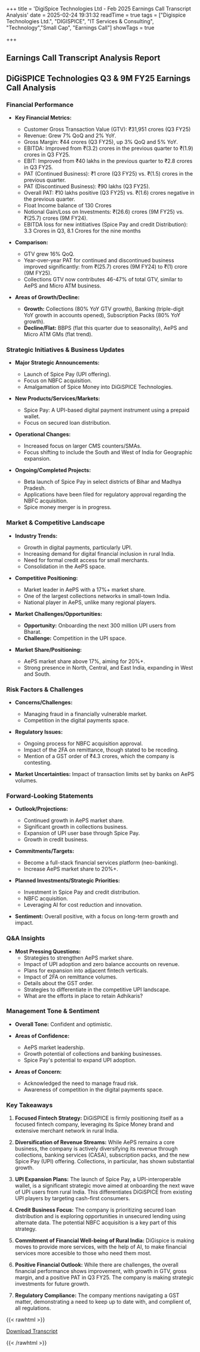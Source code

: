 +++
title = 'DigiSpice Technologies Ltd - Feb 2025 Earnings Call Transcript Analysis'
date = 2025-02-24 19:31:32
readTime = true
tags = ["Digispice Technologies Ltd.", "DIGISPICE", "IT Services & Consulting", "Technology","Small Cap", "Earnings Call"]
showTags = true

+++



## Earnings Call Transcript Analysis Report
## DiGiSPICE Technologies Q3 & 9M FY25 Earnings Call Analysis

### Financial Performance

*   **Key Financial Metrics:**
    *   Customer Gross Transaction Value (GTV): ₹31,951 crores (Q3 FY25)
    *   Revenue: Grew 7% QoQ and 2% YoY.
    *   Gross Margin: ₹44 crores (Q3 FY25), up 3% QoQ and 5% YoY.
    *   EBITDA: Improved from ₹(3.2) crores in the previous quarter to ₹(1.9) crores in Q3 FY25.
    *   EBIT: Improved from ₹40 lakhs in the previous quarter to ₹2.8 crores in Q3 FY25.
    *   PAT (Continued Business): ₹1 crore (Q3 FY25) vs. ₹(1.5) crores in the previous quarter.
    *   PAT (Discontinued Business): ₹90 lakhs (Q3 FY25).
    *   Overall PAT: ₹10 lakhs positive (Q3 FY25) vs. ₹(1.6) crores negative in the previous quarter.
    *    Float Income balance of 130 Crores
    *   Notional Gain/Loss on Investments: ₹(26.6) crores (9M FY25) vs. ₹(25.7) crores (9M FY24).
    *    EBITDA loss for new intitiatives (Spice Pay and credit Distribution): 3.3 Crores in Q3, 8.1 Crores for the nine months

*   **Comparison:**
    *   GTV grew 16% QoQ.
    *   Year-over-year PAT for continued and discontinued business improved significantly: from ₹(25.7) crores (9M FY24) to ₹(1) crore (9M FY25).
    *   Collections GTV now contributes 46-47% of total GTV, similar to AePS and Micro ATM business.

*   **Areas of Growth/Decline:**
    *   **Growth:** Collections (80% YoY GTV growth), Banking (triple-digit YoY growth in accounts opened), Subscription Packs (80% YoY growth).
    *   **Decline/Flat:** BBPS (flat this quarter due to seasonality), AePS and Micro ATM GMs (flat trend).

### Strategic Initiatives & Business Updates

*   **Major Strategic Announcements:**
    *   Launch of Spice Pay (UPI offering).
    *   Focus on NBFC acquisition.
    *   Amalgamation of Spice Money into DiGiSPICE Technologies.

*   **New Products/Services/Markets:**
    *   Spice Pay: A UPI-based digital payment instrument using a prepaid wallet.
    *   Focus on secured loan distribution.

*   **Operational Changes:**
    *   Increased focus on larger CMS counters/SMAs.
    *   Focus shifting to include the South and West of India for Geographic expansion.

*   **Ongoing/Completed Projects:**
    *   Beta launch of Spice Pay in select districts of Bihar and Madhya Pradesh.
    *   Applications have been filed for regulatory approval regarding the NBFC acquisition.
    *   Spice money merger is in progress.

### Market & Competitive Landscape

*   **Industry Trends:**
    *   Growth in digital payments, particularly UPI.
    *   Increasing demand for digital financial inclusion in rural India.
    *   Need for formal credit access for small merchants.
    *   Consolidation in the AePS space.

*   **Competitive Positioning:**
    *   Market leader in AePS with a 17%+ market share.
    *   One of the largest collections networks in small-town India.
    *   National player in AePS, unlike many regional players.

*   **Market Challenges/Opportunities:**
    *   **Opportunity:** Onboarding the next 300 million UPI users from Bharat.
    *   **Challenge:** Competition in the UPI space.

*   **Market Share/Positioning:**
    *   AePS market share above 17%, aiming for 20%+.
    *   Strong presence in North, Central, and East India, expanding in West and South.

### Risk Factors & Challenges

*   **Concerns/Challenges:**
    *   Managing fraud in a financially vulnerable market.
    *   Competition in the digital payments space.

*   **Regulatory Issues:**
    *   Ongoing process for NBFC acquisition approval.
    *   Impact of the 2FA on remittance, though stated to be receding.
    *   Mention of a GST order of ₹4.3 crores, which the company is contesting.

*   **Market Uncertainties:** Impact of transaction limits set by banks on AePS volumes.

### Forward-Looking Statements

*   **Outlook/Projections:**
    *   Continued growth in AePS market share.
    *   Significant growth in collections business.
    *   Expansion of UPI user base through Spice Pay.
    *   Growth in credit business.

*   **Commitments/Targets:**
    *   Become a full-stack financial services platform (neo-banking).
    *   Increase AePS market share to 20%+.

*   **Planned Investments/Strategic Priorities:**
    *   Investment in Spice Pay and credit distribution.
    *   NBFC acquisition.
    *   Leveraging AI for cost reduction and innovation.

*   **Sentiment:** Overall positive, with a focus on long-term growth and impact.

### Q&A Insights

*   **Most Pressing Questions:**
    *   Strategies to strengthen AePS market share.
    *   Impact of UPI adoption and zero balance accounts on revenue.
    *   Plans for expansion into adjacent fintech verticals.
    *   Impact of 2FA on remittance volumes.
    *   Details about the GST order.
    *   Strategies to differentiate in the competitive UPI landscape.
    *   What are the efforts in place to retain Adhikaris?

### Management Tone & Sentiment

*   **Overall Tone:** Confident and optimistic.

*   **Areas of Confidence:**
    *   AePS market leadership.
    *   Growth potential of collections and banking businesses.
    *   Spice Pay's potential to expand UPI adoption.

*   **Areas of Concern:**
    *   Acknowledged the need to manage fraud risk.
    *   Awareness of competition in the digital payments space.

### Key Takeaways

1.  **Focused Fintech Strategy:** DiGiSPICE is firmly positioning itself as a focused fintech company, leveraging its Spice Money brand and extensive merchant network in rural India.

2.  **Diversification of Revenue Streams:** While AePS remains a core business, the company is actively diversifying its revenue through collections, banking services (CASA), subscription packs, and the new Spice Pay (UPI) offering. Collections, in particular, has shown substantial growth.

3.  **UPI Expansion Plans:** The launch of Spice Pay, a UPI-interoperable wallet, is a significant strategic move aimed at onboarding the next wave of UPI users from rural India. This differentiates DiGiSPICE from existing UPI players by targeting cash-first consumers.

4.  **Credit Business Focus:** The company is prioritizing secured loan distribution and is exploring opportunities in unsecured lending using alternate data. The potential NBFC acquisition is a key part of this strategy.

5.   **Commitment of Financial Well-being of Rural India:** DiGispice is making moves to provide more services, with the help of AI, to make financial services more accesible to those who need them most.

6.  **Positive Financial Outlook:** While there are challenges, the overall financial performance shows improvement, with growth in GTV, gross margin, and a positive PAT in Q3 FY25. The company is making strategic investments for future growth.

7.  **Regulatory Compliance:** The company mentions navigating a GST matter, demonstrating a need to keep up to date with, and complient of, all regulations.



{{< rawhtml >}}

<div class="button-container">    
    <a href="https://www.bseindia.com/stockinfo/AnnPdfOpen.aspx?Pname=100fa3b1-86c5-402d-9535-3b06c09e1b5b.pdf" target="_blank" class="report-button">
      <i class="fas fa-file-pdf"></i> Download Transcript
    </a>
</div>
    
{{< /rawhtml >}}

